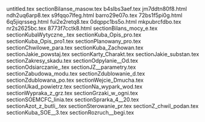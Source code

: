 untitled.tex
sectionBilanse_masow.tex
b4slbs3aef.tex
jm7ddtn80f8.html
ndh2uq6arp8.tex
s9fqqo7lfeg.html
barro29e07o.tex
72bs1f5pi0g.html
6q5jiqrsseg.html
fui2e2retq8.tex
0dqppc1bs5o.html
mkpubrcfdbo.tex
nr2s2625bc.tex
8773f7cctk8.html
sectionBilans_mocy_e.tex
sectionKubaWytyczne_.tex
sectionKuba_Opis_pro.tex
sectionKuba_Opis_pro1.tex
sectionPlanowany_pro.tex
sectionChwilowe_para.tex
sectionKuba_Zachowan.tex
sectionJakie_powstaj.tex
sectionKarty_Charakt.tex
sectionJakie_substan.tex
sectionZakresy_skadu.tex
sectionOdpylanie__Od.tex
sectionOdsiarczanie_.tex
sectionJZ__parametry.tex
sectionZabudowa_modu.tex
sectionZdublowanie_d.tex
sectionZdublowana_po.tex
sectionWejcie_Dmucha.tex
sectionUkad_powietrz.tex
sectionNa_wypark_wod.tex
sectionWypraka_z_grz.tex
sectionGrzaki_w_ogni.tex
sectionSOEMCFC_linia.tex
sectionSprarka_4__20.tex
sectionAzot_z_butli_.tex
sectionSterowanie_pr.tex
sectionZ_chwil_podan.tex
sectionKuba_SOE__3.tex
sectionRozruch__begi.tex